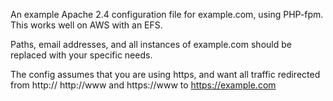 An example Apache 2.4 configuration file for example.com, using PHP-fpm. This works well on AWS with an EFS.

Paths, email addresses, and all instances of example.com should be replaced with your specific needs.

The config assumes that you are using https, and want all traffic redirected from http:// http://www and https://www to https://example.com
